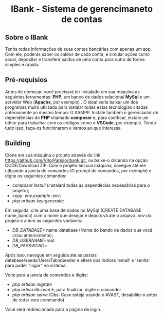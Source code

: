 <h1 align="center">IBank - Sistema de gerencimaneto de contas</h1>

## Sobre o IBank

Tenha todas informações de suas contas bancárias com apenas um app. Com ele, poderás saber os saldos de cada conta, e simular ações como sacar, depositar e transferir saldos de uma conta para outra de forma simples e rápida. 

## Pré-requisios

Antes de começar, você precisará ter instalado em sua máquina as seguintes ferramentas:
<b>PHP</b>, um banco de dados relacional <b>MySql</b> e um servidor Web (<b>Apache</b>, por exemplo) .
O ideal seria baixar um dos programas muito utilizado para instalar todas estas tecnologias citadas anteriomente ao mesmo tempo: O XAMPP.
Instale também o gerenciador de dependências do <b>PHP</b> chamado <b>composer</b> e, para codificar, instale um editor para trabalhar com os códigos como o <b>VSCode</b>, por exemplo.
Tendo tudo isso, faça-os funcionarem e vamos ao que interessa.

## Building
Clone em sua máquina o projeto através do link https://github.com/VitorParisio/Ibank.git, ou baixe-o clicando na opção CODE/Download ZIP.
Com o projeto em sua máquina, navegue até ele utlizando a janela de comandos (O prompt de comandos, por exemplo) e digite os seguintes comandos:
- <i>composer install</i> (instalará todas as dependecias necessárias para o projeto);
- <i>copy .env.example .env;</i>
- <i>php artisan key:generate;</i>

Em seguida, crie uma base de dados no MySql (CREATE DATABASE nome_banco) com o nome que desejar e depois vá ate o arquivo <i>.env</i> do projeto e altere as seguintes variáveis:

- <i>DB_DATABASE=</i> name_database (Nome do bando de dados que você criou anteriomente);
- <i>DB_USERNAME=</i>root
- <i>DB_PASSWORD=</i>

Após isso, navegue em seguida ate as pastas database/seeds/UsersTableSeeder e altere dos índices 'email' e 'senha' para poder "logar" no sistema.

Volte para a janela de comandos e digite:
- <i>php artisan migrate</i>
- <i>php artisa db:seed</i>
E, para finalizar, digite o comando:
- <i>php artisan serve</i> (Obs: Caso esteja usando o AVAST, desabilite-o antes de rodar este commando)

Você será redirecionado para a página de login.

